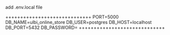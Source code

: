 add .env.local file 

+++++++++++++++++++++++++++++
PORT=5000
DB_NAME=ulbi_online_store
DB_USER=postgres
DB_HOST=localhost
DB_PORT=5432
DB_PASSWORD=
+++++++++++++++++++++++++++++